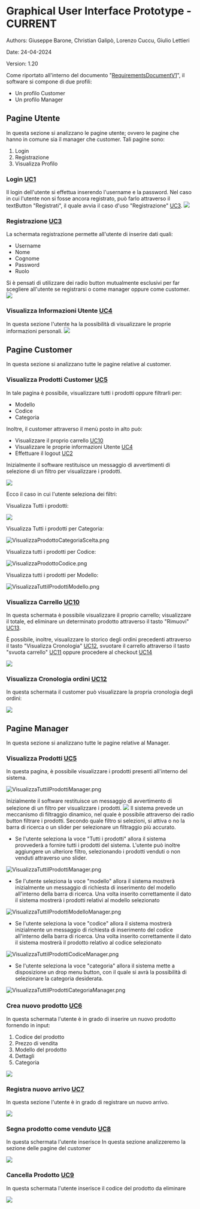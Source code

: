 # Graphical User Interface Prototype - CURRENT

Authors: Giuseppe Barone, Christian Galipò, Lorenzo Cuccu, Giulio Lettieri

Date: 24-04-2024

Version: 1.20

Come riportato all'interno del documento "[RequirementsDocumentV1](./RequirementsDocumentV1.md)", il software si compone di due profili: 
- Un profilo Customer 
- Un profilo Manager

## Pagine Utente
In questa sezione si analizzano le pagine utente; ovvero le pagine che hanno in comune sia il manager che customer. Tali pagine sono: 
1. Login 
2. Registrazione
3. Visualizza Profilo
### Login [UC1](./RequirementsDocumentV1.md#use-case-1-uc1) 
Il login dell'utente si effettua inserendo l'username e la password.
Nel caso in cui l'utente non si fosse ancora registrato, può farlo attraverso il textButton "Registrati", il quale avvia il caso d'uso "Registrazione" [UC3](./RequirementsDocumentV1.md#use-case-3-uc3).
![](ImgGUI/Login.png)
### Registrazione [UC3](./RequirementsDocumentV1.md#use-case-3-uc3)
La schermata registrazione permette all'utente di inserire dati quali: 
- Username
- Nome
- Cognome 
- Password 
- Ruolo

Si è pensati di utilizzare dei radio button mutualmente esclusivi per far scegliere all'utente se registrarsi o come manager oppure come customer.
  ![](ImgGUI/Registrazione.png)
### Visualizza Informazioni Utente [UC4](./RequirementsDocumentV1.md#use-case-4-uc4)
In questa sezione l'utente ha la possibilità di visualizzare le proprie informazioni personali.
![](ImgGUI/VisualizzaProfilo.png)

## Pagine Customer 
In questa sezione si analizzano tutte le pagine relative al customer.
### Visualizza Prodotti Customer [UC5](./RequirementsDocumentV1.md#use-case-5-uc5)
In tale pagina è possibile, visualizzare tutti i prodotti oppure filtrarli per:
- Modello
- Codice 
- Categoria

Inoltre, il customer attraverso il menù posto in alto può: 
- Visualizzare il proprio carrello [UC10](./RequirementsDocumentV1.md#use-case-10-uc10)
- Visualizzare le proprie informazioni Utente [UC4](./RequirementsDocumentV1.md#use-case-4-uc4)
- Effettuare il logout [UC2](./RequirementsDocumentV1.md#use-case-2-uc2)

Inizialmente il software restituisce un messaggio di avvertimenti di selezione di un filtro per visualizzare i prodotti.

![](ImgGUI/VisualizzaProfilo%20(Utente).png)

Ecco il caso in cui l'utente seleziona dei filtri:

Visualizza Tutti i prodotti: 

![](ImgGUI/V1/VisualizzaProdottiVisualizzaTuttiIProdotti.png)

Visualizza Tutti i prodotti per Categoria:

![VisualizzaProdottoCategoriaScelta.png](ImgGUI%2FV1%2FVisualizzaProdottoCategoriaScelta.png)

Visualizza tutti i prodotti per Codice:

![VisualizzaProdottoCodice.png](ImgGUI%2FV1%2FVisualizzaProdottoCodice.png)

Visualizza tutti i prodotti per Modello:

![VisualizzaTuttiIProdottiModello.png](ImgGUI%2FV1%2FVisualizzaTuttiIProdottiModello.png)
### Visualizza Carrello [UC10](./RequirementsDocumentV1.md#use-case-10-uc10)
In questa schermata è possibile visualizzare il proprio carrello; visualizzare il totale, ed eliminare un determinato prodotto attraverso il tasto
"Rimuovi" [UC13](./RequirementsDocumentV1.md#use-case-13-uc13).

È possibile, inoltre, visualizzare lo storico degli ordini precedenti attraverso il tasto "Visualizza Cronologia" [UC12](./RequirementsDocumentV1.md#use-case-12-uc12), svuotare il carrello attraverso il tasto "svuota carrello" [UC11](./RequirementsDocumentV1.md#use-case-11-uc11) oppure
procedere al checkout [UC14](./RequirementsDocumentV1.md#use-case-14-uc14)

![](ImgGUI/Carrello.png)

### Visualizza Cronologia ordini [UC12](./RequirementsDocumentV1.md#use-case-12-uc12)
In questa schermata il customer può visualizzare la propria cronologia degli ordini:

![](ImgGUI/VisualizzaCronologiaOrdini.png)

## Pagine Manager
In questa sezione si analizzano tutte le pagine relative al Manager. 

### Visualizza Prodotti [UC5](./RequirementsDocumentV1.md#use-case-5-uc5)
In questa pagina, è possibile visualizzare i prodotti presenti all'interno del sistema.

![VisualizzaTuttiIProdottiManager.png](ImgGUI%2FV1%2FVisualizzaTuttiIProdottiManager.png)

Inizialmente il software restituisce un messaggio di avvertimento di selezione di un filtro per visualizzare i prodotti.
![](ImgGUI/VisualizzaProdotti.png)
Il sistema prevede un meccanismo di filtraggio dinamico, nel quale è possibile attraverso dei radio button filtrare i prodotti. Secondo quale filtro si selezioni, si attiva o no la barra di ricerca o un slider per selezionare un filtraggio più accurato.
- Se l'utente seleziona la voce "Tutti i prodotti" allora il sistema provvederà a fornire tutti i prodotti del sistema. L'utente può inoltre aggiungere un ulteriore filtro, selezionando i prodotti venduti o non venduti attraverso uno slider.

![VisualizzaTuttiIProdottiManager.png](ImgGUI%2FV1%2FVisualizzaTuttiIProdottiManager.png)

- Se l'utente seleziona la voce "modello" allora il sistema mostrerà inizialmente un messaggio di richiesta di inserimento del modello all'interno della barra di ricerca. Una volta inserito correttamente il dato il sistema mostrerà i prodotti relativi al modello selezionato

![VisualizzaTuttiIProdottiModelloManager.png](ImgGUI%2FV1%2FVisualizzaTuttiIProdottiModelloManager.png)

- Se l'utente seleziona la voce "codice" allora il sistema mostrerà inizialmente un messaggio di richiesta di inserimento del codice all'interno della barra di ricerca. Una volta inserito correttamente il dato il sistema mostrerà il prodotto relativo al codice selezionato

![VisualizzaTuttiIProdottiCodiceManager.png](ImgGUI%2FV1%2FVisualizzaTuttiIProdottiCodiceManager.png)

- Se l'utente seleziona la voce "categoria" allora il sistema mette a disposizione un drop menu button, con il quale si avrà la possibilità di selezionare la categoria desiderata.

![VisualizzaTuttiIProdottiCategoriaManager.png](ImgGUI%2FV1%2FVisualizzaTuttiIProdottiCategoriaManager.png)

### Crea nuovo prodotto [UC6](./RequirementsDocumentV1.md#use-case-6-uc6)
In questa schermata l'utente è in grado di inserire un nuovo prodotto fornendo in input: 
1. Codice del prodotto
2. Prezzo di vendita
3. Modello del prodotto
4. Dettagli 
5. Categoria

![](ImgGUI/CreaNuovoProdotto.png)
### Registra nuovo arrivo [UC7](./RequirementsDocumentV1.md#use-case-7-uc7)
In questa sezione l'utente è in grado di registrare un nuovo arrivo. 

![](ImgGUI/RegistraNuovoProdotto.png)
### Segna prodotto come venduto [UC8](./RequirementsDocumentV1.md#use-case-8-uc8)
In questa schermata l'utente inserisce
In questa sezione analizzeremo la sezione delle pagine del customer

![](ImgGUI/SegnaProdottoComeVenduto.png)
### Cancella Prodotto [UC9](./RequirementsDocumentV1.md#use-case-9-uc9)
In questa schermata l'utente inserisce il codice del prodotto da eliminare

![](ImgGUI/CancellaProdotto.png)